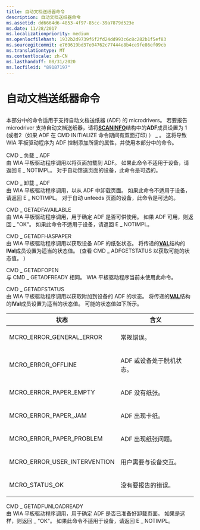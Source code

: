 ```yaml
---
title: 自动文档送纸器命令
description: 自动文档送纸器命令
ms.assetid: dd6664d6-4853-4f97-85cc-39a7879d523e
ms.date: 11/28/2017
ms.localizationpriority: medium
ms.openlocfilehash: 1932b2d9739f6f2fd24dd993c6c8c282b1f5ef83
ms.sourcegitcommit: e769619bd37e04762c77444e8b4ce9fe86ef09cb
ms.translationtype: MT
ms.contentlocale: zh-CN
ms.lasthandoff: 08/31/2020
ms.locfileid: "89187197"
---
```

# <a name="automatic-document-feeder-commands"></a>自动文档送纸器命令


## <span id="ddk_automatic_document_feeder_commands_si"></span><span id="DDK_AUTOMATIC_DOCUMENT_FEEDER_COMMANDS_SI"></span>


本部分中的命令适用于支持自动文档送纸器 (ADF) 的 microdrivers。 若要报告 microdriver 支持自动文档送纸器，请将[**SCANINFO**](/windows-hardware/drivers/ddi/wiamicro/ns-wiamicro-_scaninfo)结构中的**ADF**成员设置为 1 (或者2（如果 ADF 在 CMD INITIALIZE 命令期间有双面打印) ） \_ 。 这将导致 WIA 平板驱动程序为 ADF 控制添加所需的属性，并使用本部分中的命令。

<span id="CMD_LOAD_ADF"></span><span id="cmd_load_adf"></span>CMD \_ 负载 \_ ADF  
由 WIA 平板驱动程序调用以将页面加载到 ADF。 如果此命令不适用于设备，请返回 E \_ NOTIMPL。 对于自动馈送页面的设备，此命令是可选的。

<span id="CMD_UNLOAD_ADF"></span><span id="cmd_unload_adf"></span>CMD \_ 卸载 \_ ADF  
由 WIA 平板驱动程序调用，以从 ADF 中卸载页面。 如果此命令不适用于设备，请返回 E \_ NOTIMPL。 对于自动 unfeeds 页面的设备，此命令是可选的。

<span id="CMD_GETADFAVAILABLE"></span><span id="cmd_getadfavailable"></span>CMD \_ GETADFAVAILABLE  
由 WIA 平板驱动程序调用，用于确定 ADF 是否可供使用。 如果 ADF 可用，则返回 \_ "OK"。 如果此命令不适用于设备，请返回 E \_ NOTIMPL。

<span id="CMD_GETADFHASPAPER"></span><span id="cmd_getadfhaspaper"></span>CMD \_ GETADFHASPAPER  
由 WIA 平板驱动程序调用以获取设备 ADF 的纸张状态。 将传递的[**VAL**](/windows-hardware/drivers/ddi/wiamicro/ns-wiamicro-val)结构的**lVal**成员设置为适当的状态值。  (查看 CMD \_ ADFGETSTATUS 以获取可能的状态值。 ) 

<span id="CMD_GETADFOPEN"></span><span id="cmd_getadfopen"></span>CMD \_ GETADFOPEN  
与 CMD \_ GETADFREADY 相同。 WIA 平板驱动程序当前未使用此命令。

<span id="CMD_GETADFSTATUS"></span><span id="cmd_getadfstatus"></span>CMD \_ GETADFSTATUS  
由 WIA 平板驱动程序调用以获取附加到设备的 ADF 的状态。 将传递的[**VAL**](/windows-hardware/drivers/ddi/wiamicro/ns-wiamicro-val)结构的**lVal**成员设置为适当的状态值。 可能的状态值如下所示。

<table>
<colgroup>
<col width="50%" />
<col width="50%" />
</colgroup>
<thead>
<tr class="header">
<th>状态</th>
<th>含义</th>
</tr>
</thead>
<tbody>
<tr class="odd">
<td><p>MCRO_ERROR_GENERAL_ERROR</p></td>
<td><p>常规错误。</p></td>
</tr>
<tr class="even">
<td><p>MCRO_ERROR_OFFLINE</p></td>
<td><p>ADF 或设备处于脱机状态。</p></td>
</tr>
<tr class="odd">
<td><p>MCRO_ERROR_PAPER_EMPTY</p></td>
<td><p>ADF 没有纸张。</p></td>
</tr>
<tr class="even">
<td><p>MCRO_ERROR_PAPER_JAM</p></td>
<td><p>ADF 出现卡纸。</p></td>
</tr>
<tr class="odd">
<td><p>MCRO_ERROR_PAPER_PROBLEM</p></td>
<td><p>ADF 出现纸张问题。</p></td>
</tr>
<tr class="even">
<td><p>MCRO_ERROR_USER_INTERVENTION</p></td>
<td><p>用户需要与设备交互。</p></td>
</tr>
<tr class="odd">
<td><p>MCRO_STATUS_OK</p></td>
<td><p>没有要报告的错误。</p></td>
</tr>
</tbody>
</table>

 

<span id="CMD_GETADFUNLOADREADY"></span><span id="cmd_getadfunloadready"></span>CMD \_ GETADFUNLOADREADY  
由 WIA 平板驱动程序调用，用于确定 ADF 是否已准备好卸载页面。 如果是这样，则返回 \_ "OK"。 如果此命令不适用于设备，请返回 E \_ NOTIMPL。

 

